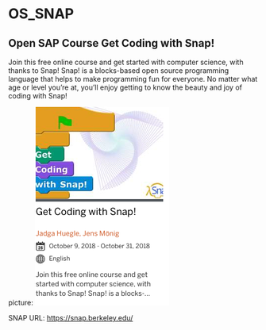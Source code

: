 # OS_SNAP 
## Open SAP Course Get Coding with Snap!  
Join this free online course and get started with computer science, with thanks to Snap! Snap! is a blocks-based open source programming language that helps to make programming fun for everyone. No matter what age or level you’re at, you’ll enjoy getting to know the beauty and joy of coding with Snap!


picture: 
![pic1](
https://github.com/davidvela/OS_SNAP/blob/master/assets/init.png)


SNAP URL:  https://snap.berkeley.edu/
